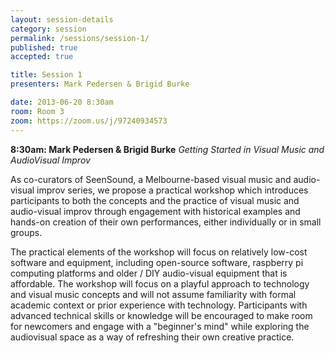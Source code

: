 ```yaml
---
layout: session-details
category: session
permalink: /sessions/session-1/
published: true
accepted: true

title: Session 1
presenters: Mark Pedersen & Brigid Burke

date: 2013-06-20 8:30am
room: Room 3
zoom: https://zoom.us/j/97240934573
---
```


**8:30am: Mark Pedersen & Brigid Burke**
_Getting Started in Visual Music and AudioVisual Improv_

As co-curators of SeenSound, a Melbourne-based visual music and audio-visual improv series, we propose a practical workshop which introduces participants to both the concepts and the practice of visual music and audio-visual improv through engagement with historical examples and hands-on creation of their own performances, either individually or in small groups. 

The practical elements of the workshop will focus on relatively low-cost software and equipment, including open-source software, raspberry pi computing platforms and older / DIY audio-visual equipment that is affordable. The workshop will focus on a playful approach to technology and visual music concepts and will not assume familiarity with formal academic context or prior experience with technology. Participants with advanced technical skills or knowledge will be encouraged to make room for newcomers and engage with a "beginner's mind" while exploring the audiovisual space as a way of refreshing their own creative practice. 